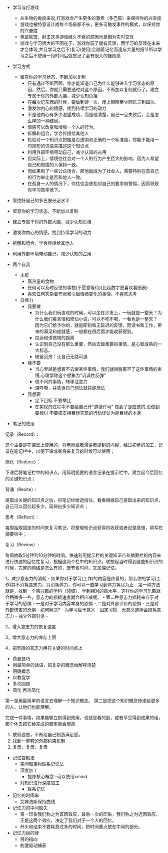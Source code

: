 - 学习与打游戏

    - 从生物的角度来说,打游戏会产生更多的激素（多巴胺）来保持你的兴奋度
    - 游戏也被特意设计成每个场景都不长，更多可触发事件的模式，以保持你的兴奋度
    - 英雄联盟、射击这类游戏经久不衰的原因也是因为实时交互
    - 游戏与学习很大的不同在于，游戏你玩了就有反馈，而学习的反馈在未来才会体现,并且学习之后不(复习/使用)会随着记忆而遗忘大量的细节所以学习之后不使用一段时间后就忘记了会有很大的挫败感
- 学习方式
    - 留意你的学习状态，不断加以复制
	    - 只有通过不断回顾，你才能知道自己为什么能够进入学习状态的原因，然后，你就只需要通过对这个原因，不断加以复制就行了。建立专属于你的外部大脑，减少认知负担
	    - 在每次记东西的时候，要做到读一次，闭上眼睛至少回忆三到四次。
        - 激发你内心的情感，找到持续学习的动力
	    - 不是他内心有多少渴望成功，而是他清楚，自己一旦失败后，会是怎么样的一种结局。
	    - 情感可以改变和增强一个人的行为。
        - 拆解和组合，学会传授给其他人
	    - 检验对一个知识点把握是否透彻和正确的一个标准是，你能不能用一句简短的词语来描述这个知识点
        - 利用外部环境带动自己，减少认知的占用
	    - 但实际上，情境往往会对一个人的行为产生巨大的影响，因为人希望自己和周围的人保持一致。
	    - 而如果到了一些公众场合，那他就成为了社会人，需要特别在意自己的行为举止是否和他人一致。
	    - 在孤身一人的情况下，你往往会放松对自己的要求和警惕，因而导致你学习效率低下。

- 管控好自己的多巴胺分泌水平

- 留意你的学习状态，不断加以复制

- 建立专属于你的外部大脑，减少认知负担

- 激发你内心的情感，找到持续学习的动力

- 拆解和组合，学会传授给其他人

- 利用外部环境带动自己，减少认知的占用
- 两个自我
	- 本能
		- 高热量的食物
		- 任何可以及时反馈的事物(不愿意等待)(比起数字更喜欢看图表)
		- 喜欢任何夹杂着夸张和引起情绪变化的事情，不喜欢思考 
	- 自控力
		- 我要做
			- 为什么我们玩游戏的时候，可以坐在沙发上，一玩就是一整天？为什么我们看言情和修仙小说，可以不吃不喝，一看也是一整天？
因为它们给予你的，就是即刻和无延迟的反馈，而读书和工作，带来的满足和成就感，一般都在很后面才能收获得到。
			- 拉远和诱惑物的距离
			- 认识到自己没有那么重要，然后去做重要的事情，是心智成熟的一大标志。
			- 破釜沉舟：让自己无路可退
		- 我不要
			- 当心里越是想着不去做某件事情，我们就越脱离不了这件事情的束缚,心理学称这个想象为“讥讽性反弹”
			- 做不同的事情，转移注意力
			- 深呼吸，并告诉自己想法就只是想法
		- 我想要
			- 定下目标 不要攀比
			- 在实现的过程中不要给自己开"道德许可" 做到了是应该的,没做到要检讨  不要把支持目标实现的行动误认为是目标的本身

- 笔记的使用

记录（Record）：

这个主要是在课堂上使用的，将老师或者演讲者提到的内容，经过初步的加工，记录在笔记栏中，以便下课或者将来复习的时候可以使用；

 

简化（Reduce）：

下课后将笔记栏中的知识点，用简明扼要的语言记录在提示栏中，建立起今后回忆的关键知识点；

 

背诵（Recite）：

提取出关键的知识点之后，将笔记栏给遮挡住，看看根据自己提取出来的知识点，自己可以回忆起多少，延伸出多少知识点；

 

思考（Reflect）:

每周抽取固定的时间来复习笔记，将整理知识点获得的收获或者说是感想，填写在摘要栏中；

 

复习（Review）:

每周抽取5分钟到10分钟的时间，快速利用提示栏的关键知识点和摘要栏的内容来进行快速的回忆性复习，根据这两个栏中的知识点，联想起当时得到这些知识点的时候，完整的网络是怎么有的，既节省时间，又加深记忆。


		

1，减少意志力的消耗
	- 如果你对于学习(工作)的内容是热爱的，那么你的学习(工作)并不消耗意志力，只消耗体力，你可以一直学习到体力耗尽为止
	- 第一种方法就是，找到一个感兴趣的学科（领域），学到相对的高水平，这样你的学习乐趣就会稍微多一些，意志力的损耗速度就会相应减缓。
	- 第二种意志力损耗来自于对于学习的恐惧
		- 一是对于学习内容本身的恐惧
		- 二是对外部评价的恐惧
		- 三是对外部伤害的恐惧
		- 如何解决?
			- 为学习赋予意义
			- 固定习惯
				- 无意义选择会损耗意志力
			- 减少外部引诱
				- 
		
2，增大意志力的恢复速度

3，增大意志力的库存上限

4，把有限的意志力用在关键的时间点上

- 费曼技巧
- 用最简单的话语，把复杂的概念给解释清楚
- 明确概念
- 以教促学
- 多次回顾
- 简化  再次简化

第一是用最简单的语言去理解一个知识概念。
第二是把这个知识概念传递给更多的人，让他们也能理解。


完成一件事情，如果能够立刻得到效用，也就是看的到，或者享受得到成果的话，那个体去把它给完成的概率就会很高
1. 放低姿态，不断给自己制造满足感。
2. 找到一整套的外部约束机制
3. 复盘、复盘、复盘


- 记忆宫殿法
	- 空间和事物联系记忆法
	- 深度加工
		- 提炼核心概念 -可以使用xmind
	- 对知识进行深度加工
		- 联系记忆
- 记忆的时间率
	- 艾宾浩斯保持曲线
- 记忆力的中间缺失
	- 第一印象我们称之为首因效应，最后一次的印象，我们称之为近因效应，正是这两个效应，决定了我们对于一个人的回忆。
	- 开头和结束不要耗费过多的时间，把时间重点放在中间的部分。 
- 记忆力目的律
	- 目的指向
	- 刺激驱动捕获
